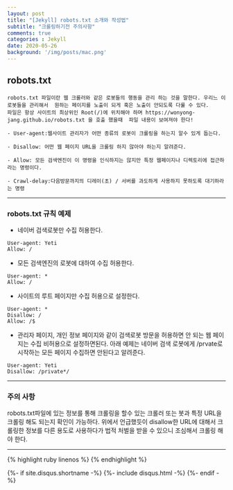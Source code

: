 ```yaml
---
layout: post
title: "[Jekyll] robots.txt 소개와 작성법"
subtitle: "크롤링하기전 주의사항"
comments: true
categories : Jekyll
date: 2020-05-26
background: '/img/posts/mac.png'
---
```


## robots.txt   

`robots.txt 파일이란 웹 크롤러와 같은 로봇들의 행동을 관리 하는 것을 말한다. 우리느 이 로봇들을 관리해서 
원하는 페이지를 노출이 되게 혹은 노출이 안되도록 다룰 수 있다.    
파일은 항상 사이트의 최상위인 Root(/)에 위치해야 하며 https://wonyong-jang.github.io/robots.txt 을 호출 했을때 
파일 내용이 보여져야 한다!`

```
- User-agent:웹사이트 관리자가 어떤 종류의 로봇이 크롤링을 하는지 알수 있게 돕는다.   

- Disallow: 어떤 웹 페이지 URL을 크롤링 하지 않아야 하는지 알려준다.   

- Allow: 모든 검색엔진이 이 명령을 인식하지는 않지만 특정 웹페이지나 디렉토리에 접근하라는 명령이다.   

- Crawl-delay:다음방문까지의 디레이(초) / 서버를 과도하게 사용하지 못하도록 대기하라는 명령   

```

- - -

### robots.txt 규칙 예제 

- 네이버 검색로봇만 수집 허용한다. 

```
User-agent: Yeti
Allow: /
```

- 모든 검색엔진의 로봇에 대하여 수집 허용한다.  

```
User-agent: *
Allow: /
```


- 사이트의 루트 페이지만 수집 허용으로 설정한다.  

```
User-agent: *
Disallow: /
Allow: /$
```

- 관리자 페이지, 개인 정보 페이지와 같이 검색로봇 방문을 허용하면 안 되는 웹 페이지는 
수집 비허용으로 설정하면된다. 아래 예제는 네이버 검색 로봇에게 /prvate로 시작하는 모든 페이지 수집하면 
안된다고 알려준다.   

```
User-agent: Yeti
Disallow: /private*/
```

- - -

### 주의 사항    

robots.txt파일에 있는 정보를 통해 크롤링을 할수 있는 크롤러 또는 봇과 특정 
URL을 크롤링 해도 되는지 확인이 가능하다. 위에서 언급했듯이 disallow한 URL에 
대해서 크롤링한 정보를 다른 용도로 사용하다가 법적 처벌을 받을 수 있으니 
조심해서 크롤링 해야 한다.   




- - -

{% highlight ruby linenos %}
{% endhighlight %}


{%- if site.disqus.shortname -%}
    {%- include disqus.html -%}
{%- endif -%}







